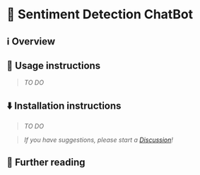﻿# 📄 Sentiment Detection ChatBot

## ℹ️ Overview



## 🚀 Usage instructions

> *TO DO*

## ⬇️ Installation instructions

> *TO DO*

> *If you have suggestions, please start a [Discussion](https://github.com/TiarnanCF/ChatBot/discussions)!*

## 📖 Further reading
